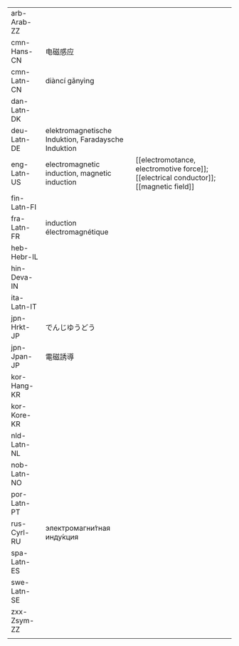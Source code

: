 | | | |
|-|-|-|
| arb-Arab-ZZ |  |  |
| cmn-Hans-CN | 电磁感应 |  |
| cmn-Latn-CN | diàncí gǎnyìng |  |
| dan-Latn-DK |  |  |
| deu-Latn-DE | elektromagnetische Induktion, Faradaysche Induktion |  |
| eng-Latn-US | electromagnetic induction, magnetic induction | [[electromotance, electromotive force]]; [[electrical conductor]]; [[magnetic field]] |
| fin-Latn-FI |  |  |
| fra-Latn-FR | induction électromagnétique |  |
| heb-Hebr-IL |  |  |
| hin-Deva-IN |  |  |
| ita-Latn-IT |  |  |
| jpn-Hrkt-JP | でんじゆうどう |  |
| jpn-Jpan-JP | 電磁誘導 |  |
| kor-Hang-KR |  |  |
| kor-Kore-KR |  |  |
| nld-Latn-NL |  |  |
| nob-Latn-NO |  |  |
| por-Latn-PT |  |  |
| rus-Cyrl-RU | электромагни́тная инду́кция |  |
| spa-Latn-ES |  |  |
| swe-Latn-SE |  |  |
| zxx-Zsym-ZZ |  |  |
|  |  |  |
